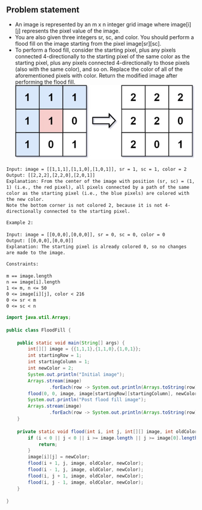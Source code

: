 ## Problem statement

- An image is represented by an m x n integer grid image where image[i][j] represents the pixel value of the image.
- You are also given three integers sr, sc, and color. You should perform a flood fill on the image starting from the pixel image[sr][sc].
- To perform a flood fill, consider the starting pixel, plus any pixels connected 4-directionally to the starting pixel of the same color as the starting pixel, plus any pixels connected 4-directionally to those pixels (also with the same color), and so on. Replace the color of all of the aforementioned pixels with color. Return the modified image after performing the flood fill.
![Floof fill image](flood1-grid.jpg)
```
Input: image = [[1,1,1],[1,1,0],[1,0,1]], sr = 1, sc = 1, color = 2
Output: [[2,2,2],[2,2,0],[2,0,1]]
Explanation: From the center of the image with position (sr, sc) = (1, 1) (i.e., the red pixel), all pixels connected by a path of the same color as the starting pixel (i.e., the blue pixels) are colored with the new color.
Note the bottom corner is not colored 2, because it is not 4-directionally connected to the starting pixel.
```
```
Example 2:

Input: image = [[0,0,0],[0,0,0]], sr = 0, sc = 0, color = 0
Output: [[0,0,0],[0,0,0]]
Explanation: The starting pixel is already colored 0, so no changes are made to the image.
```
```
Constraints:

m == image.length
n == image[i].length
1 <= m, n <= 50
0 <= image[i][j], color < 216
0 <= sr < m
0 <= sc < n
```
```java
import java.util.Arrays;

public class FloodFill {

    public static void main(String[] args) {
        int[][] image = {{1,1,1},{1,1,0},{1,0,1}};
        int startingRow = 1;
        int startingColumn = 1;
        int newColor = 2;
        System.out.println("Initial image");
        Arrays.stream(image)
                .forEach(row -> System.out.println(Arrays.toString(row)));
        flood(0, 0, image, image[startingRow][startingColumn], newColor);
        System.out.println("Post flood fill image");
        Arrays.stream(image)
                .forEach(row -> System.out.println(Arrays.toString(row)));
    }

    private static void flood(int i, int j, int[][] image, int oldColor, int newColor) {
        if (i < 0 || j < 0 || i >= image.length || j >= image[0].length || image[i][j] == newColor || image[i][j] != oldColor) {
            return;
        }
        image[i][j] = newColor;
        flood(i + 1, j, image, oldColor, newColor);
        flood(i - 1, j, image, oldColor, newColor);
        flood(i, j + 1, image, oldColor, newColor);
        flood(i, j - 1, image, oldColor, newColor);
    }

}
```